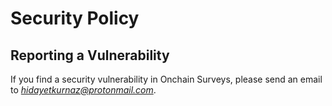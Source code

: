 # Security Policy

## Reporting a Vulnerability

If you find a security vulnerability in Onchain Surveys, please send an email to *hidayetkurnaz@protonmail.com*. 
